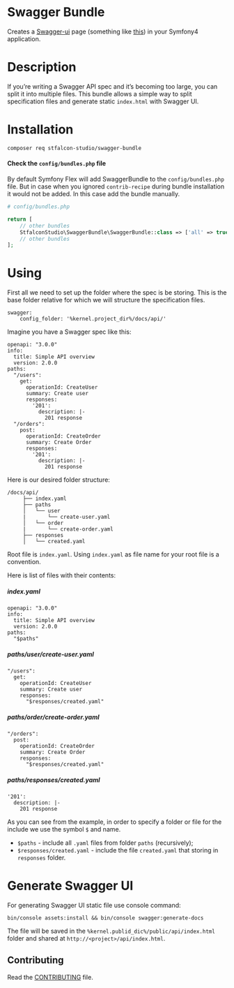 Swagger Bundle
=================

Creates a [Swagger-ui](https://github.com/wordnik/swagger-ui) page (something like [this](https://petstore.swagger.io/)) in your Symfony4 application.

Description
=================

If you’re writing a Swagger API spec and it’s becoming too large, you can split it into multiple files.
This bundle allows a simple way to split specification files and generate static `index.html` with Swagger UI.


Installation
=================

```composer req stfalcon-studio/swagger-bundle```

#### Check the `config/bundles.php` file

By default Symfony Flex will add SwaggerBundle to the `config/bundles.php` file. But in case when you ignored `contrib-recipe` during bundle installation it would not be added. In this case add the bundle manually.

```php
# config/bundles.php

return [
    // other bundles
    StfalconStudio\SwaggerBundle\SwaggerBundle::class => ['all' => true],
    // other bundles
];
```

Using
================= 

First all we need to set up the folder where the spec is be storing.
This is the base folder relative for which we will structure the specification files.
```
swagger:
    config_folder: '%kernel.project_dir%/docs/api/'
```

Imagine you have a Swagger spec like this:

```
openapi: "3.0.0"
info:
  title: Simple API overview
  version: 2.0.0
paths:
  "/users":
    get:
      operationId: CreateUser
      summary: Create user
      responses:
        '201':
          description: |-
            201 response
  "/orders":
    post:
      operationId: CreateOrder
      summary: Create Order
      responses:
        '201':
          description: |-
            201 response        
```

Here is our desired folder structure:

```
/docs/api/
     ├── index.yaml
     ├── paths
     │   └── user
     |       └── create-user.yaml
     │   └── order
     |       └── create-order.yaml
     ├── responses
     │   └── created.yaml
```

Root file is `index.yaml`. Using `index.yaml` as file name for your root file is a convention. 

Here is list of files with their contents:
##### index.yaml
```
openapi: "3.0.0"
info:
  title: Simple API overview
  version: 2.0.0
paths:
  "$paths"
```

##### paths/user/create-user.yaml
```
"/users":
  get:
    operationId: CreateUser
    summary: Create user
    responses:
      "$responses/created.yaml"
```

##### paths/order/create-order.yaml
```
"/orders":
  post:
    operationId: CreateOrder
    summary: Create Order
    responses:
      "$responses/created.yaml"
```

##### paths/responses/created.yaml
```
'201':
  description: |-
    201 response
```

As you can see from the example, in order to specify a folder or file for the include we use the symbol `$` and name.

* `$paths` - include all `.yaml` files from folder `paths` (recursively);
* `$responses/created.yaml` - include the file `created.yaml` that storing in `responses` folder.

Generate Swagger UI
================= 

For generating Swagger UI static file use console command:

```
bin/console assets:install && bin/console swagger:generate-docs
```

The file will be saved in the `%kernel.publid_dic%/public/api/index.html` folder and shared at `http://<project>/api/index.html`.

## Contributing

Read the [CONTRIBUTING](https://github.com/stfalcon-studio/swagger-bundle/blob/master/.github/CONTRIBUTING.md) file.
